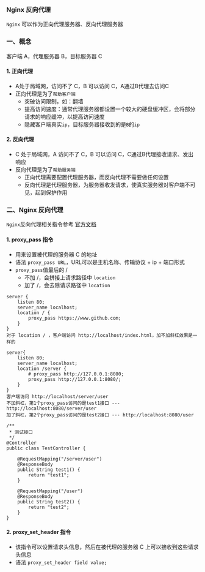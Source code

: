 ### Nginx 反向代理
`Nginx` 可以作为正向代理服务器、反向代理服务器

### 一、概念
客户端 A，代理服务器 B，目标服务器 C

#### 1. 正向代理
* A处于局域网，访问不了 C，B 可以访问 C，A通过B代理去访问C
* 正向代理是为了`帮助客户端`
  * 突破访问限制，如：翻墙
  * 提高访问速度：通常代理服务器都设置一个较大的硬盘缓冲区，会将部分请求的响应缓冲，以提高访问速度
  * 隐藏客户端真实`ip`，目标服务器接收到的是`B`的`ip`


#### 2. 反向代理
* C 处于局域网，A 访问不了 C，B 可以访问 C，C通过B代理接收请求、发出响应
* 反向代理是为了`帮助服务端`
  * 正向代理需要配置代理服务器，而反向代理不需要做任何设置
  * 反向代理是代理服务器，为服务器收发请求，使真实服务器对客户端不可见，起到保护作用
  
  
  
### 二、Nginx 反向代理
`Nginx`反向代理相关指令参考 [官方文档](http://nginx.org/en/docs/http/ngx_http_proxy_module.html)

#### 1. proxy_pass 指令
* 用来设置被代理的服务器 C 的地址
* 语法 `proxy_pass URL`，URL可以是主机名称、传输协议 + ip + 端口形式
* `proxy_pass`值最后的 /
  * 不加 /，会拼接上请求路径中 `location`
  * 加了 /，会去除请求路径中 `location`

 
```
server {
    listen 80;
    server_name localhost;
    location / {
    	proxy_pass https://www.github.com;
    }
}
对于 location / ，客户端访问 http://localhost/index.html，加不加斜杠效果是一样的

server{
    listen 80;
    server_name localhost;
    location /server {
    	# proxy_pass http://127.0.0.1:8080;
    	proxy_pass http://127.0.0.1:8080/;
    }
}
客户端访问 http://localhost/server/user
不加斜杠，第1个proxy_pass访问的是test1接口 --- http://localhost:8080/server/user
加了斜杠，第2个proxy_pass访问的是test2接口 --- http://localhost:8080/user
```

```
/**
 * 测试接口
 */
@Controller
public class TestController {

    @RequestMapping("/server/user")
    @ResponseBody
    public String test1() {
        return "test1";
    }

    @RequestMapping("/user")
    @ResponseBody
    public String test2() {
        return "test2";
    }
}   
```


#### 2. proxy_set_header 指令
* 该指令可以设置请求头信息，然后在被代理的服务器 C 上可以接收到这些请求头信息
* 语法 `proxy_set_header field value;`

 